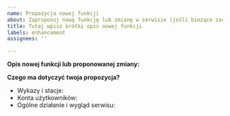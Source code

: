```yaml
---
name: Propozycja nowej funkcji
about: Zaproponuj nową funkcję lub zmianę w serwisie (jeśli bieżące zachowanie NIE JEST BŁĘDEM).
title: Tutaj wpisz krótki opis nowej funkcji
labels: enhancement
assignees: ''

---
```


<!-- Przed zgłoszeniem propozycji SPRAWDŹ, czy ktoś inny już jej nie zgłosił wcześniej! -->
<!-- Jeśli tak, swoje ewentualne uwagi dopisz w już istniejącym zgłoszeniu. -->

**Opis nowej funkcji lub proponowanej zmiany:**
<!-- Tutaj opisz DOKŁADNIE swój pomysł. WYMAGANE -->



**Czego ma dotyczyć twoja propozycja?**
<!-- Wpisz „X” za właściwym opisem. WYMAGANE -->

- Wykazy i stacje:
- Konta użytkowników:
- Ogólne działanie i wygląd serwisu:
